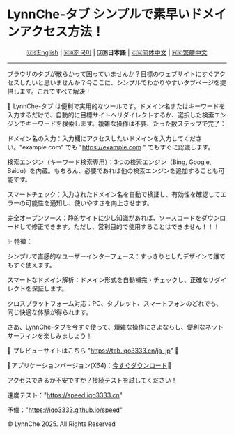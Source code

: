 # LynnChe-タブ シンプルで素早いドメインアクセス方法！

<p align="center" class="language" title="Language selection 语言选择">
  <a href="README_en.md">🇺🇸English</a> | 
  <a href="README_ko_kr.md">🇰🇷한국어</a> | 
    <b>🇯🇵日本語</b> | 
  <a href="README.md">🇨🇳简体中文</a> | 
  <a href="README_zh_hant.md">🇭🇰繁體中文</a> 
</p>
<hr>
ブラウザのタブが散らかって困っていませんか？目標のウェブサイトにすぐアクセスしたいと思いませんか？今ここに、シンプルでわかりやすいタブページを提供します。これですべて解決！

🔗 LynnChe-タブ は便利で実用的なツールです。ドメイン名またはキーワードを入力するだけで、自動的に目標サイトへリダイレクトするか、選択した検索エンジンでキーワードを検索します。複雑な操作は不要、たった数ステップで完了：

ドメイン名の入力：入力欄にアクセスしたいドメインを入力してください。"example.com" でも "https://example.com
" でもすぐに認識します。

検索エンジン（キーワード検索専用）：3つの検索エンジン（Bing, Google, Baidu）を内蔵。もちろん、必要であれば他の検索エンジンを追加することも可能です。

スマートチェック：入力されたドメイン名を自動で検証し、有効性を確認してエラーの可能性を通知し、使いやすさを向上させます。

完全オープンソース：静的サイトに少し知識があれば、ソースコードをダウンロードして修正できます。ただし、営利目的で使用することはできません！！！

✨ 特徴：

シンプルで直感的なユーザーインターフェース：すっきりとしたデザインで誰でもすぐ使えます。

スマートなドメイン解析：ドメイン形式を自動補完・チェックし、正確なリダイレクトを保証します。

クロスプラットフォーム対応：PC、タブレット、スマートフォンのどれでも、同じ快適な体験が得られます。

さあ、LynnChe-タブを今すぐ使って、煩雑な操作にさよならし、便利なネットサーフィンを楽しみましょう！

📌 プレビューサイトはこちら "https://tab.iqo3333.cn/ja_jp" 🔗

📌アプリケーションバージョン(X64)：<a href="https://github.com/iqo3333/LynnChe-Tabs/releases/download/Ver.8.0.6/LynnCheTab_install_x64.exe">今すぐダウンロード</a>🔗

アクセスできるか不安ですか？接続テストを試してください！

速度テスト："https://speed.iqo3333.cn"

予備："https://iqo3333.github.io/speed"

© LynnChe 2025. All Rights Reserved
